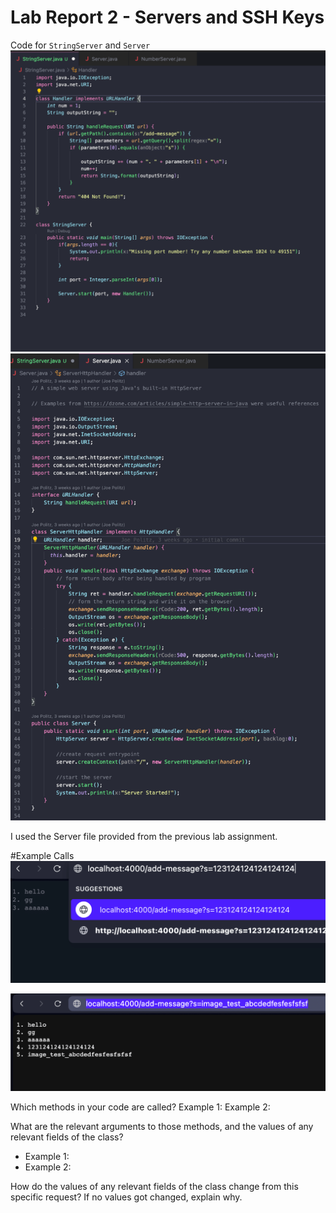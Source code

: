 # Lab Report 2 - Servers and SSH Keys

Code for ```StringServer``` and ```Server```
![Image](lab2-stringserver-code-1.png)
![Image](lab2-server-code-1.png)

I used the Server file provided from the previous lab assignment.

#Example Calls
![Image](lab2-example1-1.png)

![Image](lab2-example2-1.png)

Which methods in your code are called?
Example 1:
Example 2:

What are the relevant arguments to those methods, and the values of any relevant fields of the class?
- Example 1:
- Example 2:


How do the values of any relevant fields of the class change from this specific request? If no values got changed, explain why.
